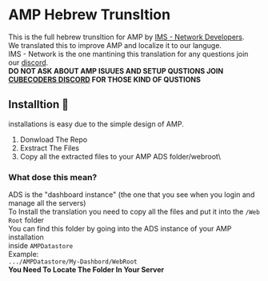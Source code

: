 # AMP Hebrew Trunsltion
This is the full hebrew trunsltion for AMP by [IMS - Network Developers](https://devs.ims-network.net).\
We translated this to improve AMP and localize it to our languge.\
IMS - Network is the one mantining this translation for any questions join our [discord](https://discord.gg/Rh59jp4hWy).\
**DO NOT ASK ABOUT AMP ISUUES AND SETUP QUSTIONS JOIN [CUBECODERS DISCORD](https://discord.gg/FBwmDt4) FOR THOSE KIND OF QUSTIONS**
## Installtion 💨 
installations is easy due to the simple design of AMP.
1. Donwload The Repo
2. Exstract The Files
3. Copy all the extracted files to your AMP ADS folder/webroot\
### What dose this mean?
ADS is the "dashboard instance" (the one that you see when you login and manage all the servers)\
To Install the translation you need to copy all the files and put it into the `/Web Root` folder\
You can find this folder by going into the ADS instance of your AMP installation\
inside `AMPDatastore`\
Example:\
`.../AMPDatastore/My-Dashbord/WebRoot`\
**You Need To Locate The Folder In Your Server**


